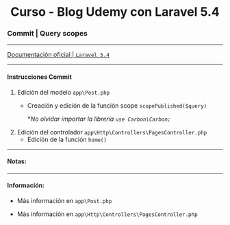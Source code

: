 
<!-- title -->
<h1 align="center">Curso - Blog Udemy con Laravel 5.4</h1>
<!-- end title -->

<!-- commit name -->
### Commit | __Query scopes__
<!-- end commit name -->

- - - - - - - - - - - - - - - - - - - - - - - - - - - - - -

<!-- official documentation -->
[Documentación oficial | `Laravel 5.4` ](https://laravel.com/docs/5.4)
<!-- end official documentation -->

- - - - - - - - - - - - - - - - - - - - - - - - - - - - - -

<!-- commit instructions -->
#### Instrucciones Commit
1. Edición del modelo `app\Post.php`
   - Creación y edición de la función scope `scopePublished($query)`

     **No olvidar importar la librería `use Carbon\Carbon;`*
2. Edición del controlador `app\Http\Controllers\PagesController.php`
   - Edición de la función `home()`
<!-- end commit instructions -->

- - - - - - - - - - - - - - - - - - - - - - - - - - - - - -

<!-- notes -->
#### Notas:
<!-- end notes -->

- - - - - - - - - - - - - - - - - - - - - - - - - - - - - -

<!-- information -->
#### Información:
- Más información en `app\Post.php`

- Más información en `app\Http\Controllers\PagesController.php`
<!-- end information -->
